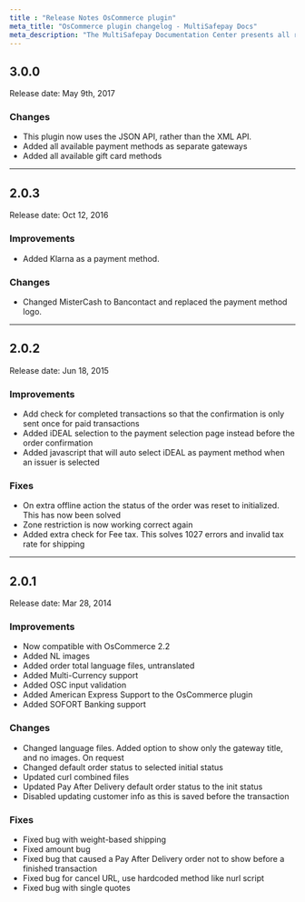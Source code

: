 ```yaml
---
title : "Release Notes OsCommerce plugin"
meta_title: "OsCommerce plugin changelog - MultiSafepay Docs"
meta_description: "The MultiSafepay Documentation Center presents all relevant information about our Plugins and API. You can also find support pages for Payment Methods, Tools and General Questions as well as the contact details of our Support and Integration Teams."
---
```


## 3.0.0
Release date: May 9th, 2017
### Changes
+ This plugin now uses the JSON API, rather than the XML API.
+ Added all available payment methods as separate gateways
+ Added all available gift card methods

***

## 2.0.3
Release date: Oct 12, 2016
### Improvements
+ Added Klarna as a payment method.

### Changes
+ Changed MisterCash to Bancontact and replaced the payment method logo.

***

## 2.0.2
Release date: Jun 18, 2015
### Improvements
+ Add check for completed transactions so that the confirmation is only sent once for paid transactions
+ Added iDEAL selection to the payment selection page instead before the order confirmation
+ Added javascript that will auto select iDEAL as payment method when an issuer is selected

### Fixes
+ On extra offline action the status of the order was reset to initialized. This has now been solved
+ Zone restriction is now working correct again
+ Added extra check for Fee tax. This solves 1027 errors and invalid tax rate for shipping

***

## 2.0.1
Release date: Mar 28, 2014
### Improvements
+ Now compatible with OsCommerce 2.2
+ Added NL images
+ Added order total language files, untranslated
+ Added Multi-Currency support
+ Added OSC input validation
+ Added American Express Support to the OsCommerce plugin
+ Added SOFORT Banking support

### Changes
+ Changed language files. Added option to show only the gateway title, and no images. On request
+ Changed default order status to selected initial status
+ Updated curl combined files
+ Updated Pay After Delivery default order status to the init status
+ Disabled updating customer info as this is saved before the transaction

### Fixes
+ Fixed bug with weight-based shipping
+ Fixed amount bug
+ Fixed bug that caused a Pay After Delivery order not to show before a finished transaction
+ Fixed bug for cancel URL, use hardcoded method like nurl script
+ Fixed bug with single quotes
